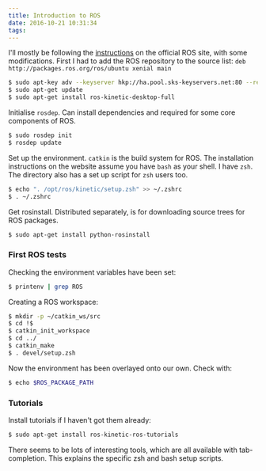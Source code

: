 ```yaml
---
title: Introduction to ROS
date: 2016-10-21 10:31:34
tags:
---
```

I'll mostly be following the [instructions](http://wiki.ros.org/kinetic/Installation/Ubuntu) on the official ROS site, with some modifications.
First I had to add the ROS repository to the source list:
`deb http://packages.ros.org/ros/ubuntu xenial main`
```zsh
$ sudo apt-key adv --keyserver hkp://ha.pool.sks-keyservers.net:80 --recv-key 0xB01FA116
$ sudo apt-get update
$ sudo apt-get install ros-kinetic-desktop-full
```
Initialise `rosdep`. Can install dependencies and required for some core components of ROS.
```zsh
$ sudo rosdep init
$ rosdep update
```
Set up the environment.
`catkin` is the build system for ROS.
The installation instructions on the website assume you have `bash` as your shell.
I have `zsh`. The directory also has a set up script for `zsh` users too.
```zsh
$ echo ". /opt/ros/kinetic/setup.zsh" >> ~/.zshrc
$ . ~/.zshrc
```
Get rosinstall. Distributed separately, is for downloading source trees for ROS packages.
```zsh
$ sudo apt-get install python-rosinstall
```

### First ROS tests
Checking the environment variables have been set:
```zsh
$ printenv | grep ROS
```
Creating a ROS workspace:

```zsh
$ mkdir -p ~/catkin_ws/src
$ cd !$
$ catkin_init_workspace
$ cd ../
$ catkin_make
$ . devel/setup.zsh
```
Now the environment has been overlayed onto our own. Check with:
```zsh
$ echo $ROS_PACKAGE_PATH
```

### Tutorials
Install tutorials if I haven't got them already:
```zsh
$ sudo apt-get install ros-kinetic-ros-tutorials
```
There seems to be lots of interesting tools, which are all available with tab-completion. This explains the specific zsh and bash setup scripts.

